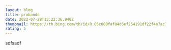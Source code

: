 ```yaml
---
layout: blog
title: probando
date: 2022-07-28T13:22:36.940Z
thumbnail: https://th.bing.com/th/id/R.05c080faf84d6ef254191df22f4a7ac7?rik=WYtQ1QQhpEH95w&riu=http%3a%2f%2fwallpapercave.com%2fwp%2fCpRGNUC.jpg&ehk=mgNLokPW%2bv%2b4VNR6nAoUUHBNEh91Rdtum%2bzTxuTe19s%3d&risl=&pid=ImgRaw&r=0
rating: 5
---
```

sdfsadf